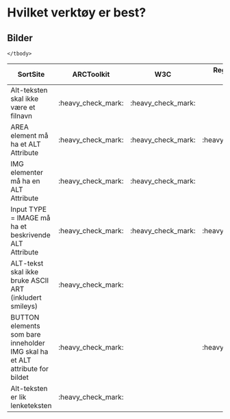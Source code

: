 # Hvilket verktøy er best?
## Bilder

<table>
    <thead>
        <tr>
            <th>SortSite</th>
            <th>ARCToolkit</th>
            <th>W3C</th>
            <th>Reglene som testes</th>
        </tr>
    </thead>
    <tbody>
        <tr>
            <td>Alt-teksten skal ikke være et filnavn</td>
            <td> :heavy_check_mark:</td>
            <td> :heavy_check_mark:</td>
            <td></td>
        </tr>
        <tr>
            <td>AREA element må ha et ALT Attribute </td>
            <td>:heavy_check_mark:</td>
            <td>:heavy_check_mark:</td>
            <td>:heavy_check_mark:</td>
        </tr>
        <tr>
            <td>IMG elementer må ha en ALT Attribute</td>
            <td> :heavy_check_mark:</td>
            <td> :heavy_check_mark:</td>
            <td></td>
        </tr>
        <tr>
            <td>Input TYPE = IMAGE må ha et beskrivende
ALT Attribute</td>
            <td>:heavy_check_mark:</td>
            <td>:heavy_check_mark:</td>
            <td>:heavy_check_mark:</td>
        </tr>
        <tr>
            <td>ALT-tekst skal ikke bruke ASCII ART 
(inkludert smileys)</td>
            <td>:heavy_check_mark:</td>
            <td></td>
            <td></td>
        </tr>
        <tr>
            <td>BUTTON elements som bare inneholder 
IMG skal ha et ALT attribute for bildet</td>
            <td>:heavy_check_mark:</td>
            <td></td>
            <td>:heavy_check_mark:</td>
        </tr>
        <tr>
            <td>Alt-teksten er lik lenketeksten</td>
            <td>:heavy_check_mark:</td>
            <td></td>
            <td></td>
        </tr>
    
    </tbody>
</table>
